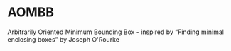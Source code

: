 # AOMBB
Arbitrarily Oriented Minimum Bounding Box  - inspired by “Finding minimal enclosing boxes” by Joseph O'Rourke
